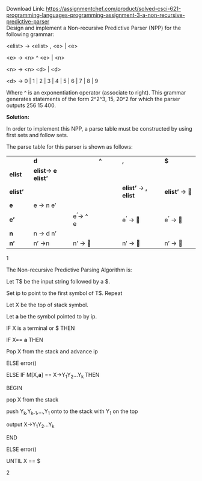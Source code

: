 Download Link: https://assignmentchef.com/product/solved-csci-621-programming-languages-programming-assignment-3-a-non-recursive-predictive-parser
<br>
Design and implement a Non-recursive Predictive Parser (NPP) for the following grammar:

&lt;elist&gt; → &lt;elist&gt; , &lt;e&gt; | &lt;e&gt;

&lt;e&gt; → &lt;n&gt; ^ &lt;e&gt; | &lt;n&gt;

&lt;n&gt; → &lt;n&gt; &lt;d&gt; | &lt;d&gt;

&lt;d&gt; → 0 | 1 | 2 | 3 | 4 | 5 | 6 | 7 | 8 | 9




Where ^ is an exponentiation operator (associate to right). This grammar generates statements of the form 2^2^3, 15, 20^2 for which the parser outputs 256 15 400.




<strong>Solution: </strong>

In order to implement this NPP, a parse table must be constructed by using first sets and follow sets.




The parse table for this parser is shown as follows:




<table width="664">

 <tbody>

  <tr>

   <td width="61"> </td>

   <td width="139"><strong>d</strong></td>

   <td width="83"> </td>

   <td width="93"><strong>^</strong></td>

   <td width="168"><strong>, </strong></td>

   <td width="120"><strong>$</strong></td>

  </tr>

  <tr>

   <td width="61"><strong>elist </strong></td>

   <td width="139"><strong>elist</strong>→<strong> e  elist’</strong></td>

   <td width="83"> </td>

   <td width="93"> </td>

   <td width="168"> </td>

   <td width="120"> </td>

  </tr>

  <tr>

   <td width="61"><strong>elist’</strong></td>

   <td width="139"> </td>

   <td width="83"> </td>

   <td width="93"> </td>

   <td width="168"><strong>elist’ </strong>→<strong> ,  elist</strong></td>

   <td width="120"><strong>elist’ </strong>→ </td>

  </tr>

  <tr>

   <td width="61"><strong>e</strong></td>

   <td width="139">e → n e’</td>

   <td width="83"> </td>

   <td width="93"> </td>

   <td width="168"> </td>

   <td width="120"> </td>

  </tr>

  <tr>

   <td width="61"><strong>e’</strong></td>

   <td width="139"> </td>

   <td width="83">e<sup>’</sup>→ ^ e</td>

   <td width="93"> </td>

   <td width="168">e<sup>’</sup> → </td>

   <td width="120">e<sup>’</sup> → </td>

  </tr>

  <tr>

   <td width="61"><strong>n</strong></td>

   <td width="139">n → d n’</td>

   <td width="83"> </td>

   <td width="93"> </td>

   <td width="168"> </td>

   <td width="120"> </td>

  </tr>

  <tr>

   <td width="61"><strong>n’</strong></td>

   <td width="139">n’ →n</td>

   <td width="83">n’ → </td>

   <td width="93"> </td>

   <td width="168">n’ → </td>

   <td width="120">n’ → </td>

  </tr>

 </tbody>

</table>

1







The Non-recursive Predictive Parsing Algorithm is:




Let T$ be the input string followed by a $.

Set ip to point to the first symbol of T$. Repeat

Let X be the top of stack symbol.

Let <strong>a</strong> be the symbol pointed to by ip.

IF X is a terminal or $ THEN

IF X== <strong>a</strong> THEN

Pop X from the stack and advance ip

ELSE error()

ELSE IF M[X,<strong>a</strong>] == X→Y<sub>1</sub>Y<sub>2</sub>…Y<sub>k </sub> THEN

BEGIN

pop X from the stack

push Y<sub>k</sub>,Y<sub>k-1</sub>,…,Y<sub>1 </sub>onto to the stack with Y<sub>1</sub> on the top

output X→Y<sub>1</sub>Y<sub>2</sub>…Y<sub>k </sub>

END

ELSE error()

UNTIL X == $




2


